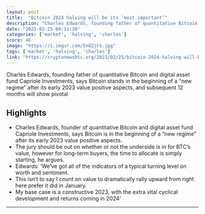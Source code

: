 ```yaml
---
layout: post
title:  "Bitcoin 2024 halving will be its ‘most important’"
description: "Charles Edwards, founding father of quantitative Bitcoin and digital asset fund Capriole Investments, says Bitcoin stands in the beginning of a “new regime” after its early 2023 value positive aspects, and subsequent 12 months will show pivotal"
date: "2023-02-25 04:11:39"
categories: ['market', 'halving', 'charles']
score: 46
image: "https://i.imgur.com/5n8ZjFS.jpg"
tags: ['market', 'halving', 'charles']
link: "https://cryptonewsbtc.org/2023/02/25/bitcoin-2024-halving-will-be-its-most-important-interview-with-charles-edwards-2/"
---
```


Charles Edwards, founding father of quantitative Bitcoin and digital asset fund Capriole Investments, says Bitcoin stands in the beginning of a “new regime” after its early 2023 value positive aspects, and subsequent 12 months will show pivotal

## Highlights

- Charles Edwards, founder of quantitative Bitcoin and digital asset fund Capriole Investments, says Bitcoin is in the beginning of a “new regime” after its early 2023 value positive aspects.
- The jury should be out on whether or not the underside is in for BTC’s value, however for long-term buyers, the time to allocate is simply starting, he argues.
- Edwards: ‘We’ve got all of the indicators of a typical turning level on worth and sentiment.
- This isn’t to say I count on value to dramatically rally upward from right here prefer it did in January.
- My base case is a constructive 2023, with the extra vital cyclical development and returns coming in 2024’

---
